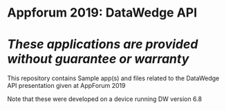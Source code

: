 # Appforum 2019: DataWedge API

*These applications are provided without guarantee or warranty*
=========================================================

This repository contains Sample app(s) and files related to the DataWedge API presentation given at AppForum 2019

Note that these were developed on a device running DW version 6.8
